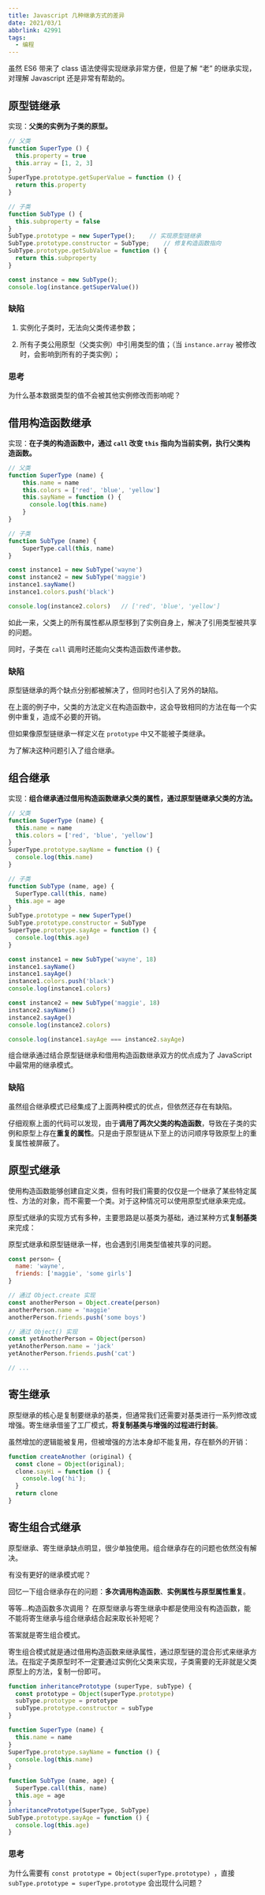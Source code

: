 ```yaml
---
title: Javascript 几种继承方式的差异
date: 2021/03/1
abbrlink: 42991
tags:
  - 编程
---
```


虽然 ES6 带来了 class 语法使得实现继承非常方便，但是了解 “老” 的继承实现，对理解 Javascript 还是非常有帮助的。

## 原型链继承

实现：**父类的实例为子类的原型。**

```javascript
// 父类
function SuperType () {
  this.property = true
  this.array = [1, 2, 3]
}
SuperType.prototype.getSuperValue = function () {
  return this.property
}

// 子类
function SubType () {
  this.subproperty = false
}
SubType.prototype = new SuperType();    // 实现原型链继承
SubType.prototype.constructor = SubType;    // 修复构造函数指向
SubType.prototype.getSubValue = function () {
  return this.subproperty
}

const instance = new SubType();
console.log(instance.getSuperValue())
```

### 缺陷

1. 实例化子类时，无法向父类传递参数；

2. 所有子类公用原型（父类实例）中引用类型的值；（当 `instance.array` 被修改时，会影响到所有的子类实例）；

### 思考

为什么基本数据类型的值不会被其他实例修改而影响呢？

## 借用构造函数继承

实现：**在子类的构造函数中，通过 `call` 改变 `this` 指向为当前实例，执行父类构造函数。**

```javascript
// 父类
function SuperType (name) {
    this.name = name
    this.colors = ['red', 'blue', 'yellow']
    this.sayName = function () {
      console.log(this.name)
    }
}

// 子类
function SubType (name) {
    SuperType.call(this, name)
}

const instance1 = new SubType('wayne')
const instance2 = new SubType('maggie')
instance1.sayName()
instance1.colors.push('black')

console.log(instance2.colors)   // ['red', 'blue', 'yellow']
```

如此一来，父类上的所有属性都从原型移到了实例自身上，解决了引用类型被共享的问题。

同时，子类在 `call` 调用时还能向父类构造函数传递参数。

### 缺陷

原型链继承的两个缺点分别都被解决了，但同时也引入了另外的缺陷。

在上面的例子中，父类的方法定义在构造函数中，这会导致相同的方法在每一个实例中重复，造成不必要的开销。

但如果像原型链继承一样定义在 `prototype` 中又不能被子类继承。

为了解决这种问题引入了组合继承。

## 组合继承

实现：**组合继承通过借用构造函数继承父类的属性，通过原型链继承父类的方法。**

```javascript
// 父类
function SuperType (name) {
  this.name = name
  this.colors = ['red', 'blue', 'yellow']
}
SuperType.prototype.sayName = function () {
  console.log(this.name)
}

// 子类
function SubType (name, age) {
  SuperType.call(this, name)
  this.age = age
}
SubType.prototype = new SuperType()
SubType.prototype.constructor = SubType
SuperType.prototype.sayAge = function () {
  console.log(this.age)
}

const instance1 = new SubType('wayne', 18)
instance1.sayName()
instance1.sayAge()
instance1.colors.push('black')
console.log(instance1.colors)

const instance2 = new SubType('maggie', 18)
instance2.sayName()
instance2.sayAge()
console.log(instance2.colors)

console.log(instance1.sayAge === instance2.sayAge)
```

组合继承通过结合原型链继承和借用构造函数继承双方的优点成为了 JavaScript 中最常用的继承模式。

### 缺陷

虽然组合继承模式已经集成了上面两种模式的优点，但依然还存在有缺陷。

仔细观察上面的代码可以发现，由于**调用了两次父类的构造函数**，导致在子类的实例和原型上存在**重复的属性**。只是由于原型链从下至上的访问顺序导致原型上的重复属性被屏蔽了。

## 原型式继承

使用构造函数能够创建自定义类，但有时我们需要的仅仅是一个继承了某些特定属性、方法的对象，而不需要一个类。对于这种情况可以使用原型式继承来完成。

原型式继承的实现方式有多种，主要思路是以基类为基础，通过某种方式**复制基类**来完成：

原型式继承和原型链继承一样，也会遇到引用类型值被共享的问题。

```javascript
const person= {
  name: 'wayne',
  friends: ['maggie', 'some girls']
}

// 通过 Object.create 实现
const anotherPerson = Object.create(person)
anotherPerson.name = 'maggie'
anotherPerson.friends.push('some boys')

// 通过 Object() 实现
const yetAnotherPerson = Object(person)
yetAnotherPerson.name = 'jack'
yetAnotherPerson.friends.push('cat')

// ...
```

## 寄生继承

原型继承的核心是复制要继承的基类，但通常我们还需要对基类进行一系列修改或增强。寄生继承借鉴了工厂模式，**将复制基类与增强的过程进行封装**。

虽然增加的逻辑能被复用，但被增强的方法本身却不能复用，存在额外的开销：


```javascript
function createAnother (original) {
  const clone = Object(original);
  clone.sayHi = function () {
    console.log('hi');
  }
  return clone
}
```

## 寄生组合式继承

原型继承、寄生继承缺点明显，很少单独使用。组合继承存在的问题也依然没有解决。

有没有更好的继承模式呢？

回忆一下组合继承存在的问题：**多次调用构造函数**、**实例属性与原型属性重复**。

等等…构造函数多次调用？
在原型继承与寄生继承中都是使用没有构造函数，能不能将寄生继承与组合继承结合起来取长补短呢？

答案就是寄生组合模式。

寄生组合模式就是通过借用构造函数来继承属性，通过原型链的混合形式来继承方法。在指定子类原型时不一定要通过实例化父类来实现，子类需要的无非就是父类原型上的方法，复制一份即可。

```javascript
function inheritancePrototype (superType, subType) {
  const prototype = Object(superType.prototype)
  subType.prototype = prototype
  subType.prototype.constructor = subType
}

function SuperType (name) {
  this.name = name
}
SuperType.prototype.sayName = function () {
  console.log(this.name)
}

function SubType (name, age) {
  SuperType.call(this, name)
  this.age = age
}
inheritancePrototype(SuperType, SubType)
SubType.prototype.sayAge = function () {
  console.log(this.age)
}
```

### 思考

为什么需要有 `const prototype = Object(superType.prototype) `，直接 `subType.prototype = superType.prototype` 会出现什么问题？

